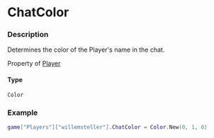 # ChatColor

### Description

Determines the color of the Player's name in the chat.

Property of [Player](/classes/Player/)

#### Type

`Color`

### Example

```lua
game["Players"]["willemsteller"].ChatColor = Color.New(0, 1, 0)
```
